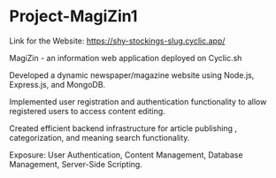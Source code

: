 # Project-MagiZin1

Link for the Website: https://shy-stockings-slug.cyclic.app/

MagiZin - an information web application deployed on Cyclic.sh

Developed a dynamic newspaper/magazine website using Node.js, Express.js, and MongoDB.

Implemented user registration and authentication functionality to allow registered users to access content editing.

Created efficient backend infrastructure for article publishing , categorization, and meaning search functionality.

Exposure: User Authentication, Content Management, Database Management, Server-Side Scripting.

